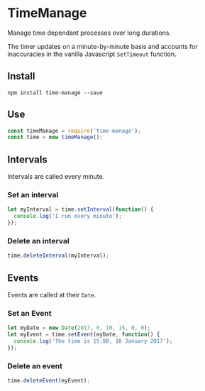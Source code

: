 # TimeManage

Manage time dependant processes over long durations. 

The timer updates on a minute-by-minute basis and accounts for inaccuracies in the vanilla Javascript `SetTimeout` function.

## Install

```shell
npm install time-manage --save
```

## Use

```js
const timeManage = require('time-manage');
const time = new timeManage();
```

## Intervals

Intervals are called every minute.

### Set an interval

```js
let myInterval = time.setInterval(function() {
  console.log('I run every minute');
});
```

### Delete an interval

```js
time.deleteInterval(myInterval);
```

## Events

Events are called at their `Date`.

### Set an Event

```js
let myDate = new Date(2017, 0, 10, 15, 0, 0);
let myEvent = time.setEvent(myDate, function() {
  console.log('The time is 15:00, 10 January 2017');
});
```

### Delete an event

```js
time.deleteEvent(myEvent);
```